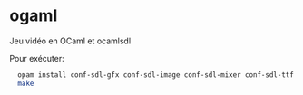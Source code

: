 ogaml
=====

Jeu vidéo en OCaml et ocamlsdl

Pour exécuter:
```sh
  opam install conf-sdl-gfx conf-sdl-image conf-sdl-mixer conf-sdl-ttf conf-sdl2 ocamlsdl
  make
```
